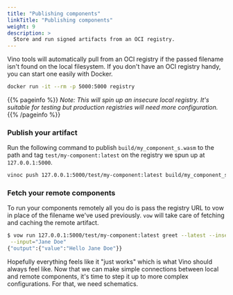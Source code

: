 ```yaml
---
title: "Publishing components"
linkTitle: "Publishing components"
weight: 9
description: >
  Store and run signed artifacts from an OCI registry.
---
```


Vino tools will automatically pull from an OCI registry if the passed filename isn't found on the local filesystem. If you don't have an OCI registry handy, you can start one easily with Docker.

```sh
docker run -it --rm -p 5000:5000 registry
```

{{% pageinfo %}}
_Note: This will spin up an insecure local registry. It's suitable for testing but production registries will need more configuration._
{{% /pageinfo %}}

### Publish your artifact

Run the following command to publish `build/my_component_s.wasm` to the path and tag `test/my-component:latest` on the registry we spun up at `127.0.0.1:5000`.

```sh
vinoc push 127.0.0.1:5000/test/my-component:latest build/my_component_s.wasm --insecure 127.0.0.1:5000
```

### Fetch your remote components

To run your components remotely all you do is pass the registry URL to vow in place of the filename we've used previously. `vow` will take care of fetching and caching the remote artifact.

```sh
$ vow run 127.0.0.1:5000/test/my-component:latest greet --latest --insecure 127.0.0.1:5000 -- \
 --input="Jane Doe"
{"output":{"value":"Hello Jane Doe"}}
```

Hopefully everything feels like it "just works" which is what Vino should always feel like. Now that we can make simple connections between local and remote components, it's time to step it up to more complex configurations. For that, we need schematics.
